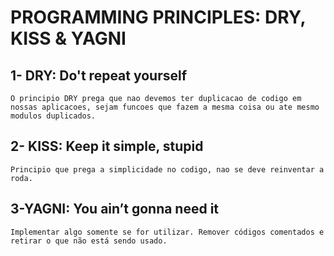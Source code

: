 # PROGRAMMING PRINCIPLES: DRY, KISS & YAGNI

## 1- DRY: Do't repeat yourself

    O principio DRY prega que nao devemos ter duplicacao de codigo em nossas aplicacoes, sejam funcoes que fazem a mesma coisa ou ate mesmo modulos duplicados.

## 2- KISS: Keep it simple, stupid

    Principio que prega a simplicidade no codigo, nao se deve reinventar a roda. 

## 3-YAGNI: You ain’t gonna need it

    Implementar algo somente se for utilizar. Remover códigos comentados e retirar o que não está sendo usado.